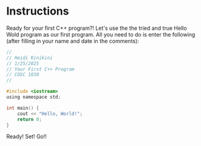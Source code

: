 # Instructions  

Ready for your first C++ program?! Let's use the the tried and true Hello Wold program as our first program. All you need to do is enter the following (after filling in your name and date in the comments):
```C
//
// Heidi Kinikini
// 1/25/2025
// Your First C++ Program
// COSC 1030
//

#include <iostream>
using namespace std;

int main() {
    cout << "Hello, World!";
    return 0;
}
```
Ready! Set! Go!!